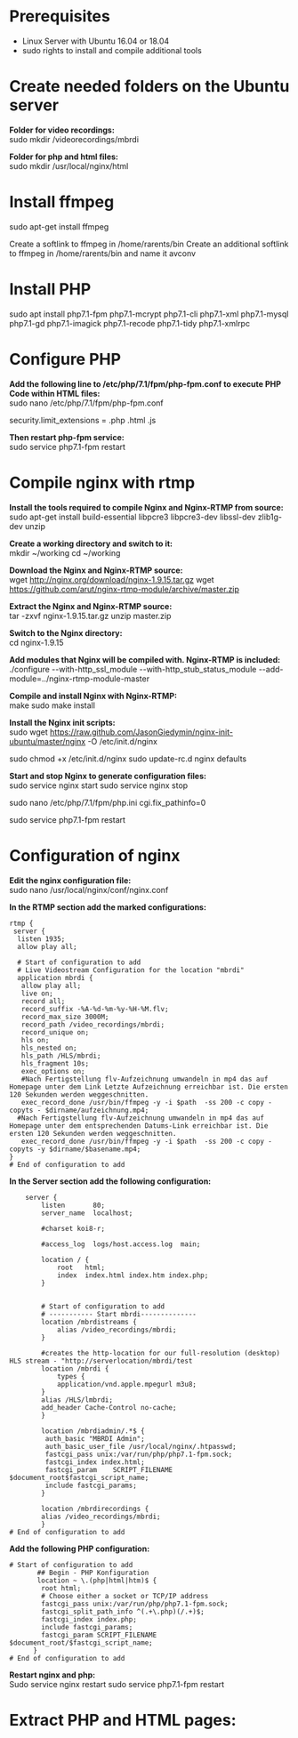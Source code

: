 # Prerequisites
- Linux Server with Ubuntu 16.04 or 18.04
- sudo rights to install and compile additional tools

# Create needed folders on the Ubuntu server
**Folder for video recordings:**  
sudo mkdir /videorecordings/mbrdi

**Folder for php and html files:**  
sudo mkdir /usr/local/nginx/html

# Install ffmpeg
sudo apt-get install ffmpeg

Create a softlink to ffmpeg in /home/rarents/bin
Create an additional softlink to ffmpeg in /home/rarents/bin and name it avconv

# Install PHP 
sudo apt install php7.1-fpm php7.1-mcrypt php7.1-cli php7.1-xml php7.1-mysql php7.1-gd php7.1-imagick php7.1-recode php7.1-tidy php7.1-xmlrpc

# Configure PHP
**Add the following line to /etc/php/7.1/fpm/php-fpm.conf to execute PHP Code within HTML files:**  
sudo nano /etc/php/7.1/fpm/php-fpm.conf 

security.limit_extensions = .php .html .js

**Then restart php-fpm service:**  
sudo service php7.1-fpm restart

# Compile nginx with rtmp 
**Install the tools required to compile Nginx and Nginx-RTMP from source:**  
sudo apt-get install build-essential libpcre3 libpcre3-dev libssl-dev zlib1g-dev unzip

**Create a working directory and switch to it:**  
mkdir ~/working
cd ~/working

**Download the Nginx and Nginx-RTMP source:**  
wget http://nginx.org/download/nginx-1.9.15.tar.gz
wget https://github.com/arut/nginx-rtmp-module/archive/master.zip

**Extract the Nginx and Nginx-RTMP source:**  
tar -zxvf nginx-1.9.15.tar.gz
unzip master.zip

**Switch to the Nginx directory:**  
cd nginx-1.9.15

**Add modules that Nginx will be compiled with. Nginx-RTMP is included:**  
./configure --with-http_ssl_module --with-http_stub_status_module --add-module=../nginx-rtmp-module-master

**Compile and install Nginx with Nginx-RTMP:**  
make
sudo make install

**Install the Nginx init scripts:**  
sudo wget https://raw.github.com/JasonGiedymin/nginx-init-ubuntu/master/nginx -O /etc/init.d/nginx

sudo chmod +x /etc/init.d/nginx
sudo update-rc.d nginx defaults

**Start and stop Nginx to generate configuration files:**  
sudo service nginx start
sudo service nginx stop

sudo nano /etc/php/7.1/fpm/php.ini
cgi.fix_pathinfo=0

sudo service php7.1-fpm restart

# Configuration of nginx
**Edit the nginx configuration file:**  
sudo nano /usr/local/nginx/conf/nginx.conf

**In the RTMP section add the marked configurations:**  

```
rtmp {
 server {
  listen 1935;
  allow play all;

  # Start of configuration to add
  # Live Videostream Configuration for the location "mbrdi"
  application mbrdi {
   allow play all;
   live on;
   record all;
   record_suffix -%A-%d-%m-%y-%H-%M.flv;
   record_max_size 3000M;
   record_path /video_recordings/mbrdi;
   record_unique on;
   hls on;
   hls_nested on;
   hls_path /HLS/mbrdi;
   hls_fragment 10s;
   exec_options on;
   #Nach Fertigstellung flv-Aufzeichnung umwandeln in mp4 das auf Homepage unter dem Link Letzte Aufzeichnung erreichbar ist. Die ersten 120 Sekunden werden weggeschnitten.
   exec_record_done /usr/bin/ffmpeg -y -i $path  -ss 200 -c copy -copyts - $dirname/aufzeichnung.mp4;
  #Nach Fertigstellung flv-Aufzeichnung umwandeln in mp4 das auf Homepage unter dem entsprechenden Datums-Link erreichbar ist. Die ersten 120 Sekunden werden weggeschnitten.
   exec_record_done /usr/bin/ffmpeg -y -i $path  -ss 200 -c copy -copyts -y $dirname/$basename.mp4;
}
# End of configuration to add
```

**In the Server section add the following configuration:**  

```
    server {
        listen       80;
        server_name  localhost;

        #charset koi8-r;

        #access_log  logs/host.access.log  main;

        location / {
            root   html;
            index  index.html index.htm index.php;
        }


        # Start of configuration to add
        # ----------- Start mbrdi--------------
        location /mbrdistreams {
            alias /video_recordings/mbrdi;
        }

        #creates the http-location for our full-resolution (desktop) HLS stream - "http://serverlocation/mbrdi/test
        location /mbrdi {
            types {
            application/vnd.apple.mpegurl m3u8;
        }
        alias /HLS/lmbrdi;
        add_header Cache-Control no-cache;
        }

        location /mbrdiadmin/.*$ {
         auth_basic "MBRDI Admin";
         auth_basic_user_file /usr/local/nginx/.htpasswd;
         fastcgi_pass unix:/var/run/php/php7.1-fpm.sock;
         fastcgi_index index.html;
         fastcgi_param    SCRIPT_FILENAME $document_root$fastcgi_script_name;
         include fastcgi_params;
        }

        location /mbrdirecordings {
        alias /video_recordings/mbrdi;
        }
# End of configuration to add
```

**Add the following PHP configuration:**  

```
# Start of configuration to add
       ## Begin - PHP Konfiguration
       location ~ \.(php|html|htm)$ {
        root html;
        # Choose either a socket or TCP/IP address
        fastcgi_pass unix:/var/run/php/php7.1-fpm.sock;
        fastcgi_split_path_info ^(.+\.php)(/.+)$;
        fastcgi_index index.php;
        include fastcgi_params;
        fastcgi_param SCRIPT_FILENAME $document_root/$fastcgi_script_name;
      }
# End of configuration to add
```

**Restart nginx and php:**  
Sudo service nginx restart
sudo service php7.1-fpm restart

# Extract PHP and HTML pages:
